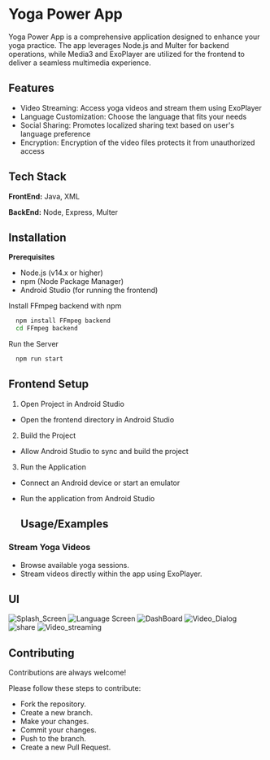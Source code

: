 # Yoga Power App

Yoga Power App is a comprehensive application designed to enhance your yoga practice. The app leverages Node.js and Multer for backend operations, while Media3 and ExoPlayer are utilized for the frontend to deliver a seamless multimedia experience. 


## Features

- Video Streaming: Access yoga videos and stream them using ExoPlayer
- Language Customization: Choose the language that fits your needs
- Social Sharing: Promotes localized sharing text based on user's language preference
- Encryption: Encryption of the video files protects it from unauthorized access 


## Tech Stack

**FrontEnd:** Java, XML

**BackEnd:** Node, Express, Multer


## Installation

**Prerequisites**
- Node.js (v14.x or higher)
- npm (Node Package Manager)
- Android Studio (for running the frontend) 

Install FFmpeg backend with npm

```bash
  npm install FFmpeg backend
  cd FFmpeg backend
```

Run the Server

```bash
  npm run start
```
    

## Frontend Setup

1. Open Project in Android Studio


- Open the frontend directory in Android Studio

2. Build the Project

- Allow Android Studio to sync and build the project

3. Run the Application

- Connect an Android device or start an emulator
- Run the application from Android Studio
  

  ## Usage/Examples

### Stream Yoga Videos

- Browse available yoga sessions.
- Stream videos directly within the app using ExoPlayer.
  
## UI

![Splash_Screen](https://github.com/user-attachments/assets/e12f38be-e2a8-4ae3-a301-f9a920bb165a)
![Language Screen](https://github.com/user-attachments/assets/12837214-a8d7-43f4-87a1-fcec02f53cec)
![DashBoard](https://github.com/user-attachments/assets/60c73a5e-0b03-4560-b067-7b4968faee0e)
![Video_Dialog](https://github.com/user-attachments/assets/43e40ac1-c539-4114-849c-d23b1de83b31)
![share](https://github.com/user-attachments/assets/57021cd8-dd64-4733-afbf-8af6fb6c36e6)
![Video_streaming](https://github.com/user-attachments/assets/11b2c162-1926-4312-a33d-bbdb6f0fb411)

## Contributing

Contributions are always welcome!

Please follow these steps to contribute:

- Fork the repository.
- Create a new branch.
- Make your changes.
- Commit your changes.
- Push to the branch. 
- Create a new Pull Request.

